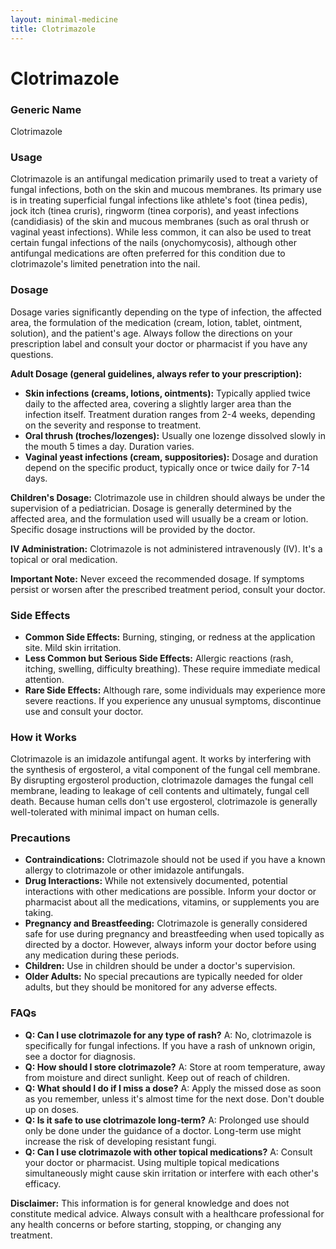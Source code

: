 ```yaml
---
layout: minimal-medicine
title: Clotrimazole
---
```


# Clotrimazole
### Generic Name
Clotrimazole

### Usage
Clotrimazole is an antifungal medication primarily used to treat a variety of fungal infections, both on the skin and mucous membranes.  Its primary use is in treating superficial fungal infections like athlete's foot (tinea pedis), jock itch (tinea cruris), ringworm (tinea corporis), and yeast infections (candidiasis) of the skin and mucous membranes (such as oral thrush or vaginal yeast infections).  While less common, it can also be used to treat certain fungal infections of the nails (onychomycosis), although other antifungal medications are often preferred for this condition due to clotrimazole's limited penetration into the nail.

### Dosage

Dosage varies significantly depending on the type of infection, the affected area, the formulation of the medication (cream, lotion, tablet, ointment, solution), and the patient's age.  Always follow the directions on your prescription label and consult your doctor or pharmacist if you have any questions.  

**Adult Dosage (general guidelines, always refer to your prescription):**

* **Skin infections (creams, lotions, ointments):** Typically applied twice daily to the affected area, covering a slightly larger area than the infection itself. Treatment duration ranges from 2-4 weeks, depending on the severity and response to treatment.
* **Oral thrush (troches/lozenges):** Usually one lozenge dissolved slowly in the mouth 5 times a day. Duration varies.
* **Vaginal yeast infections (cream, suppositories):**  Dosage and duration depend on the specific product, typically once or twice daily for 7-14 days.

**Children's Dosage:**  Clotrimazole use in children should always be under the supervision of a pediatrician.  Dosage is generally determined by the affected area, and the formulation used will usually be a cream or lotion. Specific dosage instructions will be provided by the doctor.  

**IV Administration:** Clotrimazole is not administered intravenously (IV).  It's a topical or oral medication.

**Important Note:** Never exceed the recommended dosage.  If symptoms persist or worsen after the prescribed treatment period, consult your doctor.


### Side Effects

* **Common Side Effects:** Burning, stinging, or redness at the application site.  Mild skin irritation.
* **Less Common but Serious Side Effects:**  Allergic reactions (rash, itching, swelling, difficulty breathing). These require immediate medical attention.  
* **Rare Side Effects:**  Although rare, some individuals may experience more severe reactions. If you experience any unusual symptoms, discontinue use and consult your doctor.


### How it Works

Clotrimazole is an imidazole antifungal agent.  It works by interfering with the synthesis of ergosterol, a vital component of the fungal cell membrane.  By disrupting ergosterol production, clotrimazole damages the fungal cell membrane, leading to leakage of cell contents and ultimately, fungal cell death.  Because human cells don't use ergosterol, clotrimazole is generally well-tolerated with minimal impact on human cells.

### Precautions

* **Contraindications:**  Clotrimazole should not be used if you have a known allergy to clotrimazole or other imidazole antifungals.
* **Drug Interactions:** While not extensively documented, potential interactions with other medications are possible. Inform your doctor or pharmacist about all the medications, vitamins, or supplements you are taking.
* **Pregnancy and Breastfeeding:**  Clotrimazole is generally considered safe for use during pregnancy and breastfeeding when used topically as directed by a doctor. However, always inform your doctor before using any medication during these periods.
* **Children:** Use in children should be under a doctor's supervision.
* **Older Adults:**  No special precautions are typically needed for older adults, but they should be monitored for any adverse effects.

### FAQs

* **Q: Can I use clotrimazole for any type of rash?** A: No, clotrimazole is specifically for fungal infections. If you have a rash of unknown origin, see a doctor for diagnosis.
* **Q: How should I store clotrimazole?** A: Store at room temperature, away from moisture and direct sunlight.  Keep out of reach of children.
* **Q: What should I do if I miss a dose?** A: Apply the missed dose as soon as you remember, unless it's almost time for the next dose. Don't double up on doses.
* **Q: Is it safe to use clotrimazole long-term?** A: Prolonged use should only be done under the guidance of a doctor. Long-term use might increase the risk of developing resistant fungi.
* **Q: Can I use clotrimazole with other topical medications?** A: Consult your doctor or pharmacist. Using multiple topical medications simultaneously might cause skin irritation or interfere with each other's efficacy.


**Disclaimer:** This information is for general knowledge and does not constitute medical advice.  Always consult with a healthcare professional for any health concerns or before starting, stopping, or changing any treatment.
